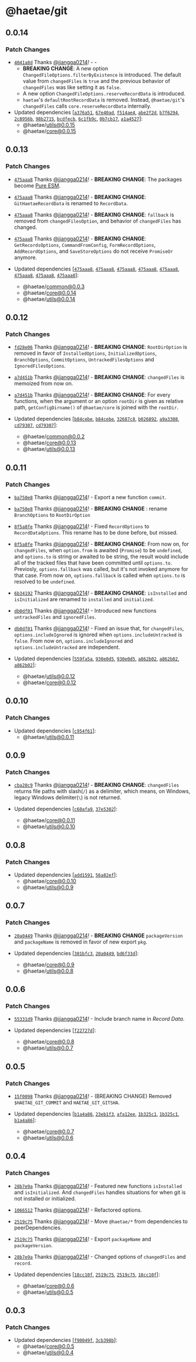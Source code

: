 # @haetae/git

## 0.0.14

### Patch Changes

- [`4041a8d`](https://github.com/jjangga0214/haetae/commit/4041a8dc7ceb95f2060fe33a9e1af8cbd36b257f) Thanks [@jjangga0214](https://github.com/jjangga0214)! - -
  - **BREAKING CHANGE**: A new option `ChangedFileOptions.filterByExistence` is introduced. The default value from `changedFiles` is `true` and the previous behavior of `changedFiles` was like setting it as `false`.
  - A new option `ChangedFileOptions.reserveRecordData` is introduced.
  - `haetae`'s `defaultRootRecordData` is removed. Instead, `@haetae/git`'s `changedFiles` calls `core.reserveRecordData` internally.
- Updated dependencies [[`a376a51`](https://github.com/jjangga0214/haetae/commit/a376a512999e93048070f6ce9c6a92ec50e1938c), [`67e40ad`](https://github.com/jjangga0214/haetae/commit/67e40adc6df3d65f64b79af55cc2e0ef1ad1f08c), [`f514ae4`](https://github.com/jjangga0214/haetae/commit/f514ae4ecc95201fda2fc86abfb5ccfea4402057), [`abe2f2d`](https://github.com/jjangga0214/haetae/commit/abe2f2d19adc38fd9eec8b8573b9a78691ef3528), [`b7f6294`](https://github.com/jjangga0214/haetae/commit/b7f6294c640add6c2633ad782eb24df84c55f882), [`2c8956b`](https://github.com/jjangga0214/haetae/commit/2c8956b9b0c401abeed160ae2706fbe68b14e091), [`98b2715`](https://github.com/jjangga0214/haetae/commit/98b2715363761ae638a970e9a5bb1386d6ac75bd), [`bcdfecb`](https://github.com/jjangga0214/haetae/commit/bcdfecb90518aad73efcf4f306c5d410224d0c66), [`6c1fb9c`](https://github.com/jjangga0214/haetae/commit/6c1fb9cfb84fde4753b5740085563dfe993b7fee), [`0b7cb17`](https://github.com/jjangga0214/haetae/commit/0b7cb17002ca7c1a62a395f6107ba77867d5c476), [`a1a4527`](https://github.com/jjangga0214/haetae/commit/a1a45275e1f0d040e14a1f10be99b11e8bdfa810)]:
  - @haetae/utils@0.0.15
  - @haetae/core@0.0.15

## 0.0.13

### Patch Changes

- [`475aaa8`](https://github.com/jjangga0214/haetae/commit/475aaa82d4850932b248ff69491d75ee9c0c0ed1) Thanks [@jjangga0214](https://github.com/jjangga0214)! - **BREAKING CHANGE**: The packages become [Pure ESM](https://gist.github.com/sindresorhus/a39789f98801d908bbc7ff3ecc99d99c).

- [`475aaa8`](https://github.com/jjangga0214/haetae/commit/475aaa82d4850932b248ff69491d75ee9c0c0ed1) Thanks [@jjangga0214](https://github.com/jjangga0214)! - **BREAKING CHANGE**: `GitHaetaeRecordData` is renamed to `RecordData`.

- [`475aaa8`](https://github.com/jjangga0214/haetae/commit/475aaa82d4850932b248ff69491d75ee9c0c0ed1) Thanks [@jjangga0214](https://github.com/jjangga0214)! - **BREAKING CHANGE**: `fallback` is removed from `changedFilesOption`, and behavior of `changedFiles` has changed.

- [`475aaa8`](https://github.com/jjangga0214/haetae/commit/475aaa82d4850932b248ff69491d75ee9c0c0ed1) Thanks [@jjangga0214](https://github.com/jjangga0214)! - **BREAKING CHANGE**: `GetRecordsOptions`, `CommandFromConfig`, `FormRecordOptions`, `AddRecordOptions`, and `SaveStoreOptions` do not receive `PromiseOr` anymore.

- Updated dependencies [[`475aaa8`](https://github.com/jjangga0214/haetae/commit/475aaa82d4850932b248ff69491d75ee9c0c0ed1), [`475aaa8`](https://github.com/jjangga0214/haetae/commit/475aaa82d4850932b248ff69491d75ee9c0c0ed1), [`475aaa8`](https://github.com/jjangga0214/haetae/commit/475aaa82d4850932b248ff69491d75ee9c0c0ed1), [`475aaa8`](https://github.com/jjangga0214/haetae/commit/475aaa82d4850932b248ff69491d75ee9c0c0ed1), [`475aaa8`](https://github.com/jjangga0214/haetae/commit/475aaa82d4850932b248ff69491d75ee9c0c0ed1), [`475aaa8`](https://github.com/jjangga0214/haetae/commit/475aaa82d4850932b248ff69491d75ee9c0c0ed1), [`475aaa8`](https://github.com/jjangga0214/haetae/commit/475aaa82d4850932b248ff69491d75ee9c0c0ed1), [`475aaa8`](https://github.com/jjangga0214/haetae/commit/475aaa82d4850932b248ff69491d75ee9c0c0ed1)]:
  - @haetae/common@0.0.3
  - @haetae/core@0.0.14
  - @haetae/utils@0.0.14

## 0.0.12

### Patch Changes

- [`fd28e06`](https://github.com/jjangga0214/haetae/commit/fd28e06cad4cfe92cd8986495431ddac6cab2d20) Thanks [@jjangga0214](https://github.com/jjangga0214)! - **BREAKING CHANGE**: `RootDirOption` is removed in favor of `InstalledOptions`, `InitializedOptions`, `BranchOptions`, `CommitOptions`, `UntrackedFilesOptions` and `IgnoredFilesOptions`.

* [`a7d451b`](https://github.com/jjangga0214/haetae/commit/a7d451b4cebf9320ae436f5ed86048253594cce4) Thanks [@jjangga0214](https://github.com/jjangga0214)! - **BREAKING CHANGE**: `changedFiles` is memoized from now on.

- [`a7d451b`](https://github.com/jjangga0214/haetae/commit/a7d451b4cebf9320ae436f5ed86048253594cce4) Thanks [@jjangga0214](https://github.com/jjangga0214)! - **BREAKING CHANGE**: For every functions, when the argument or an option `rootDir` is given as relative path, `getConfigDirname()` of `@haetae/core` is joined with the `rootDir`.

- Updated dependencies [[`b84cebe`](https://github.com/jjangga0214/haetae/commit/b84cebe811e93bdc7c8f626f3f54168dd402cbf7), [`b84cebe`](https://github.com/jjangga0214/haetae/commit/b84cebe811e93bdc7c8f626f3f54168dd402cbf7), [`32687c8`](https://github.com/jjangga0214/haetae/commit/32687c8712554934846422f6422b7409670e024c), [`b026892`](https://github.com/jjangga0214/haetae/commit/b026892d1400203f62698868a505237ef3b36a0d), [`a9a3308`](https://github.com/jjangga0214/haetae/commit/a9a3308a5ac6f75c8c1d2ccda6546cc6fcd8166a), [`cd79307`](https://github.com/jjangga0214/haetae/commit/cd7930752fa9dea342cb4d55e3651feb5eb6b9e2), [`cd79307`](https://github.com/jjangga0214/haetae/commit/cd7930752fa9dea342cb4d55e3651feb5eb6b9e2)]:
  - @haetae/common@0.0.2
  - @haetae/core@0.0.13
  - @haetae/utils@0.0.13

## 0.0.11

### Patch Changes

- [`ba750e8`](https://github.com/jjangga0214/haetae/commit/ba750e8925da34627567a8ce16fce08ee8bf66e1) Thanks [@jjangga0214](https://github.com/jjangga0214)! - Export a new function `commit`.

* [`ba750e8`](https://github.com/jjangga0214/haetae/commit/ba750e8925da34627567a8ce16fce08ee8bf66e1) Thanks [@jjangga0214](https://github.com/jjangga0214)! - **BREAKING CHANGE** : rename `BranchOptions` to `RootDirOption`

- [`8f5a8fe`](https://github.com/jjangga0214/haetae/commit/8f5a8fe85258feca9ccc9a07b5dc1ac54935dc7b) Thanks [@jjangga0214](https://github.com/jjangga0214)! - Fixed `RecordOptions` to `RecordDataOptions`. This rename has to be done before, but missed.

* [`8f5a8fe`](https://github.com/jjangga0214/haetae/commit/8f5a8fe85258feca9ccc9a07b5dc1ac54935dc7b) Thanks [@jjangga0214](https://github.com/jjangga0214)! - **BREAKING CHANGE**: From now on, for `changedFiles`, when `option.from` is awaited (`Promise`) to be `undefined`, and `options.to` is string or awaited to be string, the result would include all of the tracked files that have been committed until `options.to`. Previosly, `options.fallback` was called, but it's not invoked anymore for that case. From now on, `options.fallback` is called when `options.to` is resolved to be `undefined`.

- [`6b34192`](https://github.com/jjangga0214/haetae/commit/6b34192cb24a5070052ea687d4503561c19438f2) Thanks [@jjangga0214](https://github.com/jjangga0214)! - **BREAKING CHANGE**: `isInstalled` and `isInitialized` are renamed to `installed` and `initialized`.

* [`db0df01`](https://github.com/jjangga0214/haetae/commit/db0df015ba943771da7bb0cb0c8281d5b5e319ca) Thanks [@jjangga0214](https://github.com/jjangga0214)! - Introduced new functions `untrackedFiles` and `ignoredFiles`.

- [`db0df01`](https://github.com/jjangga0214/haetae/commit/db0df015ba943771da7bb0cb0c8281d5b5e319ca) Thanks [@jjangga0214](https://github.com/jjangga0214)! - Fixed an issue that, for `changedFiles`, `options.includeIgnored` is ignored when `options.includeUntracked` is `false`. From now on, `options.includeIgnored` and `options.includeUntracked` are independent.

- Updated dependencies [[`559fa5a`](https://github.com/jjangga0214/haetae/commit/559fa5ac233a0bbea2b1e6ef58b91687a1b1a460), [`930e0d5`](https://github.com/jjangga0214/haetae/commit/930e0d5f9516b4fdfa0ff76ee8a521ec0aabf492), [`930e0d5`](https://github.com/jjangga0214/haetae/commit/930e0d5f9516b4fdfa0ff76ee8a521ec0aabf492), [`a862b02`](https://github.com/jjangga0214/haetae/commit/a862b02234f9743120439773c54a8cdfb42e3b2e), [`a862b02`](https://github.com/jjangga0214/haetae/commit/a862b02234f9743120439773c54a8cdfb42e3b2e), [`a862b02`](https://github.com/jjangga0214/haetae/commit/a862b02234f9743120439773c54a8cdfb42e3b2e)]:
  - @haetae/utils@0.0.12
  - @haetae/core@0.0.12

## 0.0.10

### Patch Changes

- Updated dependencies [[`c954f61`](https://github.com/jjangga0214/haetae/commit/c954f6193024a4c3f9a2a251ab67bc07aa7d2aa8)]:
  - @haetae/utils@0.0.11

## 0.0.9

### Patch Changes

- [`cba20c9`](https://github.com/jjangga0214/haetae/commit/cba20c9a859fe6ba1413f30ed236efe0d9fcc7d0) Thanks [@jjangga0214](https://github.com/jjangga0214)! - **BREAKING CHANGE**: `changedFiles` returns file paths with slash(`/`) as a delimiter, which means, on Windows, legacy Windows delimiter(`\`) is not returned.

- Updated dependencies [[`c60afa9`](https://github.com/jjangga0214/haetae/commit/c60afa9c0f9c7809afcd0ee8682d41e0a8623673), [`37e5302`](https://github.com/jjangga0214/haetae/commit/37e53028b10ae712e1ef0890f7f8dfdff94cff76)]:
  - @haetae/core@0.0.11
  - @haetae/utils@0.0.10

## 0.0.8

### Patch Changes

- Updated dependencies [[`add1591`](https://github.com/jjangga0214/haetae/commit/add15916fc532d644c6957d0c97d79feea406584), [`56a82ef`](https://github.com/jjangga0214/haetae/commit/56a82ef7f8398670c39176149212d07090109aa4)]:
  - @haetae/core@0.0.10
  - @haetae/utils@0.0.9

## 0.0.7

### Patch Changes

- [`20a0449`](https://github.com/jjangga0214/haetae/commit/20a04496ef23ded57fe2d68beea2536dabc4669d) Thanks [@jjangga0214](https://github.com/jjangga0214)! - **BREAKING CHANGE** `packageVersion` and `packageName` is removed in favor of new export `pkg`.

- Updated dependencies [[`301bfc3`](https://github.com/jjangga0214/haetae/commit/301bfc3dca164bcfdd9eca92105d6be3c9accdc4), [`20a0449`](https://github.com/jjangga0214/haetae/commit/20a04496ef23ded57fe2d68beea2536dabc4669d), [`bd6f33d`](https://github.com/jjangga0214/haetae/commit/bd6f33d7c066bc08912d3659c0607901acbb86ce)]:
  - @haetae/core@0.0.9
  - @haetae/utils@0.0.8

## 0.0.6

### Patch Changes

- [`55331d9`](https://github.com/jjangga0214/haetae/commit/55331d96b263482f044e4679270953c318dfb088) Thanks [@jjangga0214](https://github.com/jjangga0214)! - Include branch name in _Record Data_.

- Updated dependencies [[`f22727d`](https://github.com/jjangga0214/haetae/commit/f22727d146e9038246b546a33d350579eceee453)]:
  - @haetae/core@0.0.8
  - @haetae/utils@0.0.7

## 0.0.5

### Patch Changes

- [`15f0098`](https://github.com/jjangga0214/haetae/commit/15f0098f983a9fbfc5805153e32b97407367741e) Thanks [@jjangga0214](https://github.com/jjangga0214)! - (BREAKING CHANGE) Removed `$HAETAE_GIT_COMMIT` and `HAETAE_GIT_GITSHA`.

- Updated dependencies [[`b1a4a86`](https://github.com/jjangga0214/haetae/commit/b1a4a86bc725fb3f3e5ba71cb7422455e272cf2a), [`23eb1f3`](https://github.com/jjangga0214/haetae/commit/23eb1f3dad8e55e178c6375064b41b5a2e33fe6e), [`afa12ee`](https://github.com/jjangga0214/haetae/commit/afa12eee27560856fa40754f9d04aaa3bf920c1d), [`1b325c1`](https://github.com/jjangga0214/haetae/commit/1b325c1e5de124fbbd09cd3910cf77b30164f990), [`1b325c1`](https://github.com/jjangga0214/haetae/commit/1b325c1e5de124fbbd09cd3910cf77b30164f990), [`b1a4a86`](https://github.com/jjangga0214/haetae/commit/b1a4a86bc725fb3f3e5ba71cb7422455e272cf2a)]:
  - @haetae/core@0.0.7
  - @haetae/utils@0.0.6

## 0.0.4

### Patch Changes

- [`28b7e9a`](https://github.com/jjangga0214/haetae/commit/28b7e9acee17f478c83b425fcffd70f3d6e49f96) Thanks [@jjangga0214](https://github.com/jjangga0214)! - Featured new functions `isInstalled` and `isInitialized`.
  And `changedFiles` handles situations for when git is not installed or initialized.

- [`1066512`](https://github.com/jjangga0214/haetae/commit/1066512bd353a517d5f57d25b72b65d7be80720e) Thanks [@jjangga0214](https://github.com/jjangga0214)! - Refactored options.

- [`2519c75`](https://github.com/jjangga0214/haetae/commit/2519c75646778e9f882755f7185bb737ae589b67) Thanks [@jjangga0214](https://github.com/jjangga0214)! - Move `@haetae/*` from dependencies to peerDependencies.

- [`2519c75`](https://github.com/jjangga0214/haetae/commit/2519c75646778e9f882755f7185bb737ae589b67) Thanks [@jjangga0214](https://github.com/jjangga0214)! - Export `packageName` and `packageVersion`.

- [`28b7e9a`](https://github.com/jjangga0214/haetae/commit/28b7e9acee17f478c83b425fcffd70f3d6e49f96) Thanks [@jjangga0214](https://github.com/jjangga0214)! - Changed options of `changedFiles` and `record`.

- Updated dependencies [[`18cc10f`](https://github.com/jjangga0214/haetae/commit/18cc10fe6504e2ba7c13c40e78237bbe20abc07b), [`2519c75`](https://github.com/jjangga0214/haetae/commit/2519c75646778e9f882755f7185bb737ae589b67), [`2519c75`](https://github.com/jjangga0214/haetae/commit/2519c75646778e9f882755f7185bb737ae589b67), [`18cc10f`](https://github.com/jjangga0214/haetae/commit/18cc10fe6504e2ba7c13c40e78237bbe20abc07b)]:
  - @haetae/core@0.0.6
  - @haetae/utils@0.0.5

## 0.0.3

### Patch Changes

- Updated dependencies [[`f90049f`](https://github.com/jjangga0214/haetae/commit/f90049f79d288815f9ee4122ded81a3df9191b23), [`3cb398b`](https://github.com/jjangga0214/haetae/commit/3cb398b2a20103106240677fd77da30fbc0bd290)]:
  - @haetae/core@0.0.5
  - @haetae/utils@0.0.4
